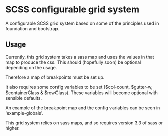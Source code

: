 SCSS configurable grid system
===============

A configurable SCSS grid system based on some of the principles used in foundation and bootstrap.

## Usage

Currently, this grid system takes a sass map and uses the values in that map to produce the css.
This should (hopefully soon) be optional depending on the usage.

Therefore a map of breakpoints must be set up. 

It also requires some config variables to be set ($col-count, $gutter-w, $containerClass & $rowClass).
These variables will become optional with sensible defaults.

An example of the breakpoint map and the config variables can be seen in 'example-globals'.


This grid system relies on sass maps, and so requires version 3.3 of sass or higher.